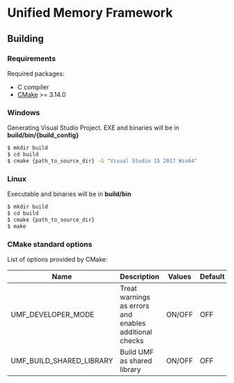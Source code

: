 # Unified Memory Framework

## Building

### Requirements

Required packages:
- C compiler
- [CMake](https://cmake.org/) >= 3.14.0

### Windows

Generating Visual Studio Project. EXE and binaries will be in **build/bin/{build_config}**

```bash
$ mkdir build
$ cd build
$ cmake {path_to_source_dir} -G "Visual Studio 15 2017 Win64"
```

### Linux

Executable and binaries will be in **build/bin**

```bash
$ mkdir build
$ cd build
$ cmake {path_to_source_dir}
$ make
```

### CMake standard options

List of options provided by CMake:

| Name | Description | Values | Default |
| - | - | - | - |
| UMF_DEVELOPER_MODE | Treat warnings as errors and enables additional checks | ON/OFF | OFF |
| UMF_BUILD_SHARED_LIBRARY | Build UMF as shared library | ON/OFF | OFF |
